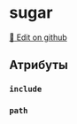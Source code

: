 # sugar
[:memo: Edit on github](https://github.com/tihonove/vscode-candy-sugar-extensions/edit/master/server/src/SugarElements/DefaultSugarElementInfos/SystemElements/sugar.ts)


## Атрибуты
### `include`

### `path`


